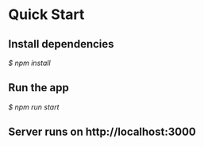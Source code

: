 # Quick Start

## Install dependencies
*$ npm install*

## Run the app
*$ npm run start*

## Server runs on http://localhost:3000
